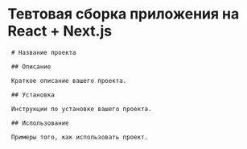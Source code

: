 # Тевтовая сборка приложения на React + Next.js

     # Название проекта

     ## Описание

     Краткое описание вашего проекта.

     ## Установка

     Инструкции по установке вашего проекта.

     ## Использование

     Примеры того, как использовать проект.
     
